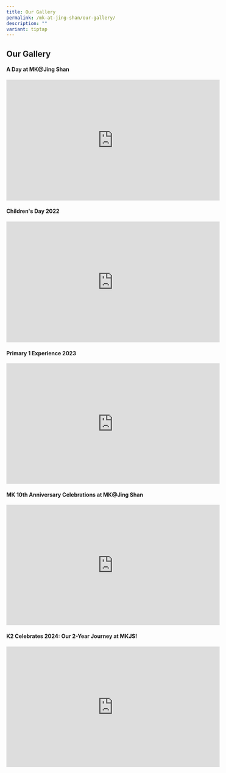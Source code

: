 ```yaml
---
title: Our Gallery
permalink: /mk-at-jing-shan/our-gallery/
description: ""
variant: tiptap
---
```

<h2>Our Gallery</h2>
<p></p>
<h4>A Day at MK@Jing Shan</h4>
<div class="iframe-wrapper">
<iframe height="316" width="560" allowfullscreen="true" frameborder="0" src="https://www.youtube.com/embed/sIZCsv2O76U"></iframe>
</div>
<h4>Children's Day 2022</h4>
<div class="iframe-wrapper">
<iframe height="316" width="560" allowfullscreen="true" frameborder="0" src="https://www.youtube.com/embed/O_XiK2IBZ1k"></iframe>
</div>
<h4>Primary 1 Experience 2023</h4>
<div class="iframe-wrapper">
<iframe height="315" width="560" allowfullscreen="true" frameborder="0" src="https://www.youtube.com/embed/4wpL-6KSoCY?si=eJ31HJL0w5-QxcPQ"></iframe>
</div>
<h4>MK 10th Anniversary Celebrations at MK@Jing Shan</h4>
<div class="iframe-wrapper">
<iframe height="315" width="560" allowfullscreen="true" frameborder="0" src="https://www.youtube.com/embed/aDuwwQ71Vdw?si=rM7MfffdFBV7QXpW"></iframe>
</div>
<h4>K2 Celebrates 2024: Our 2-Year Journey at MKJS!</h4>
<div class="iframe-wrapper">
<iframe height="315" width="560" allowfullscreen="true" frameborder="0" src="https://www.youtube.com/embed/soy2clbnyDY?si=wJFrGpouj6U-MtRr"></iframe>
</div>
<p></p>